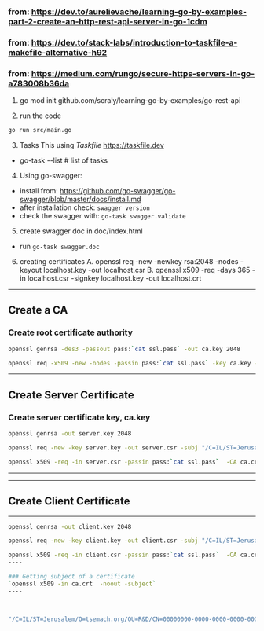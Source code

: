### from: https://dev.to/aurelievache/learning-go-by-examples-part-2-create-an-http-rest-api-server-in-go-1cdm
### from: https://dev.to/stack-labs/introduction-to-taskfile-a-makefile-alternative-h92
### from: https://medium.com/rungo/secure-https-servers-in-go-a783008b36da

1. go mod init github.com/scraly/learning-go-by-examples/go-rest-api

2. run the code
````bash
go run src/main.go
````

3. Tasks
This using *Taskfile* https://taskfile.dev 
- go-task --list # list of tasks

4. Using go-swagger: 
- install from: https://github.com/go-swagger/go-swagger/blob/master/docs/install.md
- after installation check: `swagger version`
- check the swagger with: `go-task swagger.validate`

5. create swagger doc in doc/index.html
- run `go-task swagger.doc`

6. creating certificates
  A. openssl req  -new  -newkey rsa:2048  -nodes  -keyout localhost.key  -out localhost.csr
  B. openssl  x509  -req  -days 365  -in localhost.csr  -signkey localhost.key  -out localhost.crt

----
## Create a CA
### Create root certificate authority
````bash
openssl genrsa -des3 -passout pass:`cat ssl.pass` -out ca.key 2048

openssl req -x509 -new -nodes -passin pass:`cat ssl.pass` -key ca.key -sha256 -days 1825 -out ca.crt -subj "/C=IL/ST=Jerusalem/O=tsemach.org/OU=R&D/CN=GO RestAPI Root CA"
````
----

## Create Server Certificate
### Create server certificate key, ca.key
````bash
openssl genrsa -out server.key 2048

openssl req -new -key server.key -out server.csr -subj "/C=IL/ST=Jerusalem/O=tsemach.org/OU=R&D/CN=localhost"

openssl x509 -req -in server.csr -passin pass:`cat ssl.pass`  -CA ca.crt -CAkey ca.key -CAcreateserial -out server.crt -days 825 -sha256 

````
----

----
## Create Client Certificate
----
````bash
openssl genrsa -out client.key 2048

openssl req -new -key client.key -out client.csr -subj "/C=IL/ST=Jerusalem/O=tsemach.org/OU=R&D/CN=I-AM-THE-MAN"

openssl x509 -req -in client.csr -passin pass:`cat ssl.pass`  -CA ca.crt -CAkey ca.key -CAcreateserial -out client.crt -days 825 -sha256 
----

### Getting subject of a certificate
`openssl x509 -in ca.crt  -noout -subject`
----



"/C=IL/ST=Jerusalem/O=tsemach.org/OU=R&D/CN=00000000-0000-0000-0000-000000000000"